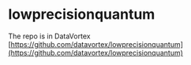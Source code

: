 # lowprecisionquantum
The repo is in DataVortex
[https://github.com/datavortex/lowprecisionquantum](https://github.com/datavortex/lowprecisionquantum)
